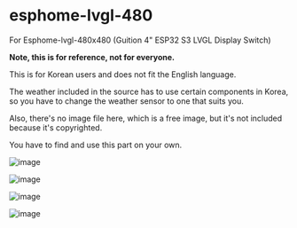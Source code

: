 # esphome-lvgl-480
For Esphome-lvgl-480x480 (Guition 4" ESP32 S3 LVGL Display Switch)

**Note, this is for reference, not for everyone.**

This is for Korean users and does not fit the English language.

The weather included in the source has to use certain components in Korea, so you have to change the weather sensor to one that suits you.

Also, there's no image file here, which is a free image, but it's not included because it's copyrighted. 

You have to find and use this part on your own.

![image](https://github.com/user-attachments/assets/2cda6630-161a-4c16-afce-0264906a5910)

![image](https://github.com/user-attachments/assets/4c957486-e28b-4f65-b2cc-9862f0e5ff1b)

![image](https://github.com/user-attachments/assets/bfb46138-48ff-4bed-a24a-98035022837e)

![image](https://github.com/user-attachments/assets/68bf1da1-30db-4622-84f5-6b9681bfd691)

